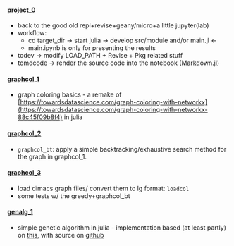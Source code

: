#### project_0
* back to the good old repl+revise+geany/micro+a little jupyter(lab)
* workflow:
  * cd target_dir -> start julia -> develop src/module and/or main.jl <-
  * main.ipynb is only for presenting the results
* todev -> modify LOAD_PATH + Revise + Pkg related stuff
* tomdcode -> render the source code into the notebook (Markdown.jl)


#### [graphcol_1](graphcol_1)
* graph coloring basics - a remake of [https://towardsdatascience.com/graph-coloring-with-networkx](https://towardsdatascience.com/graph-coloring-with-networkx-88c45f09b8f4) in julia

#### [graphcol_2](graphcol_2)
* `graphcol_bt`: apply a simple backtracking/exhaustive search method for the graph in graphcol_1.


#### [graphcol_3](graphcol_3)
* load dimacs graph files/ convert them to lg format: `loadcol`
* some tests w/ the greedy+graphcol_bt
  
#### [genalg_1](genalg_1)
* simple genetic algorithm in julia - implementation based (at least partly) on [this](https://pub.towardsai.net/genetic-algorithm-ga-introduction-with-example-code-e59f9bc58eaf), with source on [github](https://github.com/towardsai/tutorials/blob/master/genetic-algorithm-tutorial/implementation.py)


